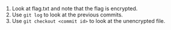 1. Look at flag.txt and note that the flag is encrypted.
2. Use `git log` to look at the previous commits. 
3. Use `git checkout <commit id>` to look at the unencrypted file. 
